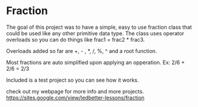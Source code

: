 # Fraction
The goal of this project was to have a simple, easy to use fraction class that could be used like any other primitive data type.
The class uses operator overloads so you can do things like frac1 = frac2 * frac3.

Overloads added so far are +, - , *, /, %, ^ and a root function.

Most fractions are auto simplified upon applying an opperation. Ex: 2/6 + 2/6 = 2/3

Included is a test project so you can see how it works.

check out my webpage for more info and more projects. https://sites.google.com/view/ledbetter-lessons/fraction
